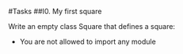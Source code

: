 #Tasks
##I0. My first square

Write an empty class Square that defines a square:

- You are not allowed to import any module
